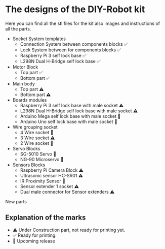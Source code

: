 # The designs of the DIY-Robot kit

Here you can find all the stl files for the kit also images and instructions of all the parts.

* Socket System templates 
  * Connection System between components blocks :white_check_mark:
  * Lock System between for components blocks :white_check_mark:
  * Raspberry Pi 3 self lock base :white_check_mark:
  * L298N Dual H-Bridge self lock base :white_check_mark:
* Motor Block 
  * Top part :white_check_mark:
  * Bottom part :white_check_mark:
* Main body 
  * Top part :warning:
  * Bottom part :warning:
* Boards modules
  * Raspberry Pi 3 self lock base with male socket :warning:
  * L298N Dual H-Bridge self lock base with male socket :warning:
  * Arduino Mega self lock base with male socket :construction:
  * Arduino Uno self lock base with male socket :construction:
* Wire grouping socket 
  * 4 Wire socket  :construction:
  * 3 Wire socket :warning:
  * 2 Wire socket  :construction:
* Servo Blocks
  * SG-5010 Servo :construction:
  * NG-90 Microservo :construction:
* Sensors Blocks
  * Raspberry Pi Camera Block :warning:
  * Ultrasonic sensor HC-SR01 :warning:
  * IR Proximity Sensor :construction:
  * Sensor extender 1 socket :warning:
  * Dual male connector for Sensor extenders :warning:

New parts 
## Explanation of the marks
* :warning: Under Construction part, not ready for printing yet.
* :white_check_mark: Ready for printing.
* :construction: Upcoming release
